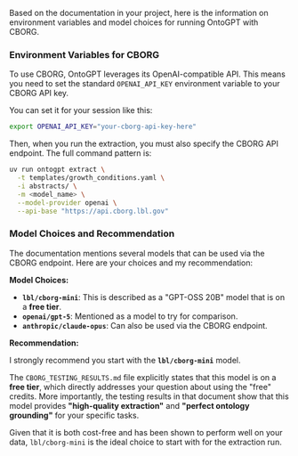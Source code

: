 Based on the documentation in your project, here is the information on environment variables and model choices for running OntoGPT with CBORG.

### Environment Variables for CBORG

To use CBORG, OntoGPT leverages its OpenAI-compatible API. This means you need to set the standard `OPENAI_API_KEY` environment variable to your CBORG API key.

You can set it for your session like this:
```bash
export OPENAI_API_KEY="your-cborg-api-key-here"
```
Then, when you run the extraction, you must also specify the CBORG API endpoint. The full command pattern is:
```bash
uv run ontogpt extract \
  -t templates/growth_conditions.yaml \
  -i abstracts/ \
  -m <model_name> \
  --model-provider openai \
  --api-base "https://api.cborg.lbl.gov"
```

### Model Choices and Recommendation

The documentation mentions several models that can be used via the CBORG endpoint. Here are your choices and my recommendation:

**Model Choices:**

*   **`lbl/cborg-mini`**: This is described as a "GPT-OSS 20B" model that is on a **free tier**.
*   **`openai/gpt-5`**: Mentioned as a model to try for comparison.
*   **`anthropic/claude-opus`**: Can also be used via the CBORG endpoint.

**Recommendation:**

I strongly recommend you start with the **`lbl/cborg-mini`** model.

The `CBORG_TESTING_RESULTS.md` file explicitly states that this model is on a **free tier**, which directly addresses your question about using the "free" credits. More importantly, the testing results in that document show that this model provides **"high-quality extraction"** and **"perfect ontology grounding"** for your specific tasks.

Given that it is both cost-free and has been shown to perform well on your data, `lbl/cborg-mini` is the ideal choice to start with for the extraction run.